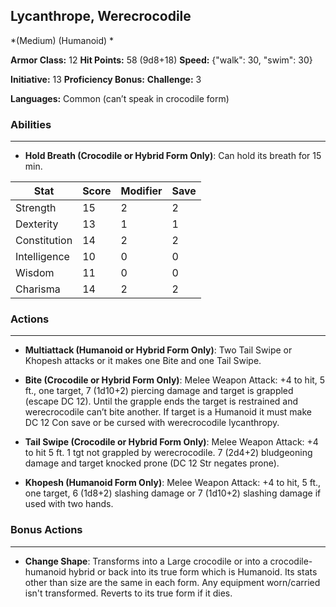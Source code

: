 ## Lycanthrope, Werecrocodile
*(Medium) (Humanoid) *

**Armor Class:** 12
**Hit Points:** 58 (9d8+18)
**Speed:** {"walk": 30, "swim": 30}

**Initiative:** 13
**Proficiency Bonus:**
**Challenge:** 3

**Languages:** Common (can’t speak in crocodile form)

### Abilities
 --- 
- **Hold Breath (Crocodile or Hybrid Form Only)**: Can hold its breath for 15 min.



| Stat | Score | Modifier | Save |
| ---- | ---- | ---- | ---- |
| Strength | 15 | 2 | 2 |
| Dexterity | 13 | 1 | 1 |
| Constitution | 14 | 2 | 2 |
| Intelligence | 10 | 0 | 0 |
| Wisdom | 11 | 0 | 0 |
| Charisma | 14 | 2 | 2 |

### Actions
 --- 
- **Multiattack (Humanoid or Hybrid Form Only)**: Two Tail Swipe or Khopesh attacks or it makes one Bite and one Tail Swipe.

- **Bite (Crocodile or Hybrid Form Only)**: Melee Weapon Attack: +4 to hit, 5 ft., one target, 7 (1d10+2) piercing damage and target is grappled (escape DC 12). Until the grapple ends the target is restrained and werecrocodile can’t bite another. If target is a Humanoid it must make DC 12 Con save or be cursed with werecrocodile lycanthropy.

- **Tail Swipe (Crocodile or Hybrid Form Only)**: Melee Weapon Attack: +4 to hit 5 ft. 1 tgt not grappled by werecrocodile. 7 (2d4+2) bludgeoning damage and target knocked prone (DC 12 Str negates prone).

- **Khopesh (Humanoid Form Only)**: Melee Weapon Attack: +4 to hit, 5 ft., one target, 6 (1d8+2) slashing damage or 7 (1d10+2) slashing damage if used with two hands.

### Bonus Actions
 --- 
- **Change Shape**: Transforms into a Large crocodile or into a crocodile-humanoid hybrid or back into its true form which is Humanoid. Its stats other than size are the same in each form. Any equipment worn/carried isn't transformed. Reverts to its true form if it dies.

